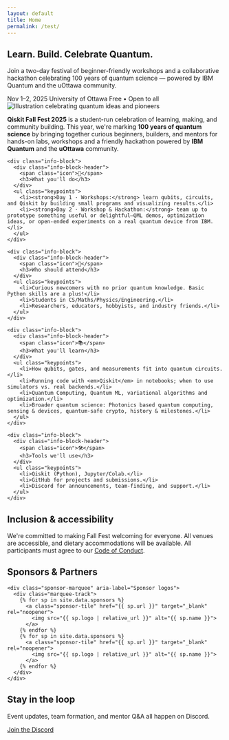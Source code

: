 ```yaml
---
layout: default
title: Home
permalink: /test/
---
```


<section class="hero">
  <div class="container hero-inner">
    <h1>Learn. Build. Celebrate Quantum.</h1>
    <p>Join a two-day festival of beginner-friendly workshops and a collaborative hackathon celebrating 100 years of quantum science — powered by IBM Quantum and the uOttawa community.</p>
    <div class="meta">
      <span class="pill">Nov 1–2, 2025</span>
      <span class="pill">University of Ottawa</span>
      <span class="pill">Free • Open to all</span>
    </div>
  </div>
</section>

<main class="container">
  <section id="about" class="card">
  <img
    src="{{ '/assets/Full_Illustration.png' | relative_url }}"
    alt="Illustration celebrating quantum ideas and pioneers"
    class="about-banner"
    loading="eager"
    decoding="async"
  >

  <div class="about-intro">
    <p>
      <strong>Qiskit Fall Fest 2025</strong> is a student-run celebration of learning,
      making, and community building. This year, we're marking 
      <strong>100 years of quantum science</strong> by bringing together curious beginners,
      builders, and mentors for hands-on labs, workshops and a friendly hackathon powered 
      by <strong>IBM Quantum</strong> and the <strong>uOttawa</strong> community.
    </p>
  </div>

  <!-- Grid Layout for Info Blocks -->
  <div class="info-grid">
    
    <div class="info-block">
      <div class="info-block-header">
        <span class="icon">🚀</span>
        <h3>What you'll do</h3>
      </div>
      <ul class="keypoints">
        <li><strong>Day 1 · Workshops:</strong> learn qubits, circuits, and Qiskit by building small programs and visualizing results.</li>
        <li><strong>Day 2 · Workshop & Hackathon:</strong> team up to prototype something useful or delightful—QML demos, optimization ideas, or open-ended experiments on a real quantum device from IBM.</li>
      </ul>
    </div>

    <div class="info-block">
      <div class="info-block-header">
        <span class="icon">👥</span>
        <h3>Who should attend</h3>
      </div>
      <ul class="keypoints">
        <li>Curious newcomers with no prior quantum knowledge. Basic Python skills are a plus!</li>
        <li>Students in CS/Maths/Physics/Engineering.</li>
        <li>Researchers, educators, hobbyists, and industry friends.</li>
      </ul>
    </div>

    <div class="info-block">
      <div class="info-block-header">
        <span class="icon">📚</span>
        <h3>What you'll learn</h3>
      </div>
      <ul class="keypoints">
        <li>How qubits, gates, and measurements fit into quantum circuits.</li>
        <li>Running code with <em>Qiskit</em> in notebooks; when to use simulators vs. real backends.</li>
        <li>Quantum Computing, Quantum ML, variational algorithms and optimization.</li>
        <li>Broader quantum science: Photonics based quantum computing, sensing & devices, quantum-safe crypto, history & milestones.</li>
      </ul>
    </div>

    <div class="info-block">
      <div class="info-block-header">
        <span class="icon">🛠️</span>
        <h3>Tools we'll use</h3>
      </div>
      <ul class="keypoints">
        <li>Qiskit (Python), Jupyter/Colab.</li>
        <li>GitHub for projects and submissions.</li>
        <li>Discord for announcements, team-finding, and support.</li>
      </ul>
    </div>

  </div>
</section>

  <section class="card">
    <h2>Inclusion & accessibility</h2>
    <p>
      We're committed to making Fall Fest welcoming for everyone. All venues are accessible, 
      and dietary accommodations will be available. All participants must agree to our
      <a href="{{ '/code-of-conduct/' | relative_url }}">Code of Conduct</a>.
    </p>
  </section>

  <section class="card" aria-labelledby="sponsor-heading">
    <h2 id="sponsor-heading">Sponsors & Partners</h2>

    <div class="sponsor-marquee" aria-label="Sponsor logos">
      <div class="marquee-track">
        {% for sp in site.data.sponsors %}
          <a class="sponsor-tile" href="{{ sp.url }}" target="_blank" rel="noopener">
            <img src="{{ sp.logo | relative_url }}" alt="{{ sp.name }}">
          </a>
        {% endfor %}
        {% for sp in site.data.sponsors %}
          <a class="sponsor-tile" href="{{ sp.url }}" target="_blank" rel="noopener">
            <img src="{{ sp.logo | relative_url }}" alt="{{ sp.name }}">
          </a>
        {% endfor %}
      </div>
    </div>
  </section>

  <section class="card center">
    <h2>Stay in the loop</h2>
    <p>Event updates, team formation, and mentor Q&A all happen on Discord.</p>
    <a class="btn" href="{{ '/contact/' | relative_url }}">Join the Discord</a>
  </section>
</main>
